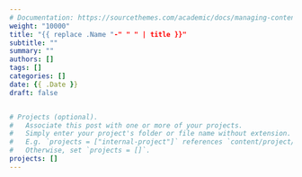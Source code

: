 ```yaml
---
# Documentation: https://sourcethemes.com/academic/docs/managing-content/
weight: "10000"
title: "{{ replace .Name "-" " " | title }}"
subtitle: ""
summary: ""
authors: []
tags: []
categories: []
date: {{ .Date }}
draft: false


# Projects (optional).
#   Associate this post with one or more of your projects.
#   Simply enter your project's folder or file name without extension.
#   E.g. `projects = ["internal-project"]` references `content/project/deep-learning/index.md`.
#   Otherwise, set `projects = []`.
projects: []
---
```

